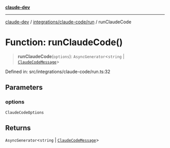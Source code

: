 [**claude-dev**](../../../../README.md)

***

[claude-dev](../../../../README.md) / [integrations/claude-code/run](../README.md) / runClaudeCode

# Function: runClaudeCode()

> **runClaudeCode**(`options`): `AsyncGenerator`\<`string` \| [`ClaudeCodeMessage`](../../types/type-aliases/ClaudeCodeMessage.md)\>

Defined in: src/integrations/claude-code/run.ts:32

## Parameters

### options

`ClaudeCodeOptions`

## Returns

`AsyncGenerator`\<`string` \| [`ClaudeCodeMessage`](../../types/type-aliases/ClaudeCodeMessage.md)\>
